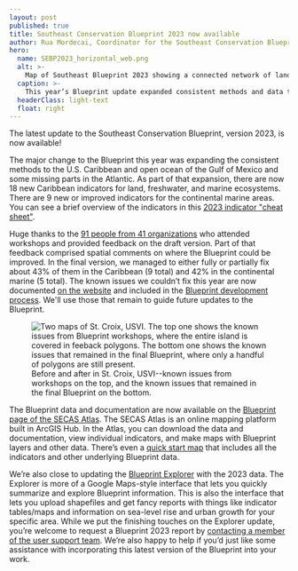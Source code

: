 ```yaml
---
layout: post
published: true
title: Southeast Conservation Blueprint 2023 now available
author: Rua Mordecai, Coordinator for the Southeast Conservation Blueprint
hero:
  name: SEBP2023_horizontal_web.png
  alt: >-
    Map of Southeast Blueprint 2023 showing a connected network of lands and waters in shades of purple and gray.
  caption: >-
    This year’s Blueprint update expanded consistent methods and data to the U.S. Caribbean and offshore waters of the Atlantic and Gulf.
  headerClass: light-text
  float: right
---
```

The latest update to the Southeast Conservation Blueprint, version 2023, is now available!

The major change to the Blueprint this year was expanding the consistent methods to the U.S. Caribbean and open ocean of the Gulf of Mexico and some missing parts in the Atlantic. As part of that expansion, there are now 18 new Caribbean indicators for land, freshwater, and marine ecosystems. There are 9 new or improved indicators for the continental marine areas. You can see a brief overview of the indicators in this [2023 indicator "cheat sheet"](https://secassoutheast.org/pdf/IndicatorCheatSheet_2023.pdf).

Huge thanks to the [91 people from 41 organizations](https://secassoutheast.org/2023/06/26/Post-workshop-Blueprint-2023-improvements-for-the-Gulf-Atlantic-and-Caribbean.html) who attended workshops and provided feedback on the draft version. Part of that feedback comprised spatial comments on where the Blueprint could be improved. In the final version, we managed to either fully or partially fix about 43% of them in the Caribbean (9 total) and 42% in the continental marine (5 total).<!--more--> The known issues we couldn’t fix this year are now documented [on the website](https://secassoutheast.org/blueprint-known-issues) and included in the [Blueprint development process](https://www.sciencebase.gov/catalog/file/get/64f8da38d34ed30c20546a6a?name=Southeast_Blueprint_2023_Development_Process.pdf). We'll use those that remain to guide future updates to the Blueprint.

<figure>
  <img src="http://secassoutheast.org/images/KnownIssuesBeforeAfter.png" alt="Two maps of St. Croix, USVI. The top one shows the known issues from Blueprint workshops, where the entire island is covered in feeback polygons. The bottom one shows the known issues that remained in the final Blueprint, where only a handful of polygons are still present."/>
  <figcaption>Before and after in St. Croix, USVI--known issues from workshops on the top, and the known issues that remained in the final Blueprint on the bottom.</figcaption>
</figure>  

The Blueprint data and documentation are now available on the [Blueprint page of the SECAS Atlas](https://secas-fws.hub.arcgis.com/pages/blueprint). The SECAS Atlas is an online mapping platform built in ArcGIS Hub. In the Atlas, you can download the data and documentation, view individual indicators, and make maps with Blueprint layers and other data. There’s even a [quick start map](https://fws.maps.arcgis.com/apps/mapviewer/index.html?webmap=8c1b4701318c4d9b8ffab618cb69401a) that includes all the indicators and other underlying Blueprint data.

We’re also close to updating the [Blueprint Explorer](https://blueprint.geoplatform.gov/southeast/) with the 2023 data. The Explorer is more of a Google Maps-style interface that lets you quickly summarize and explore Blueprint information. This is also the interface that lets you upload shapefiles and get fancy reports with things like indicator tables/maps and information on sea-level rise and urban growth for your specific area. While we put the finishing touches on the Explorer update, you’re welcome to request a Blueprint 2023 report by [contacting a member of the user support team](https://secassoutheast.org/staff). We’re also happy to help if you’d just like some assistance with incorporating this latest version of the Blueprint into your work.
